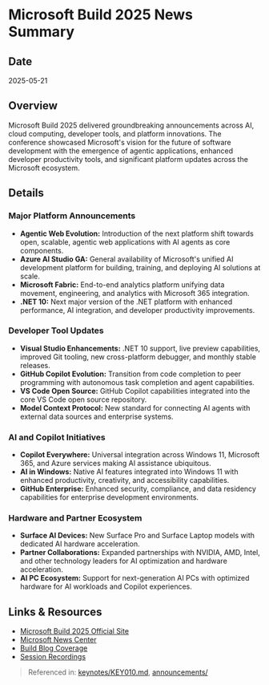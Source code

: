 # Microsoft Build 2025 News Summary

## Date
2025-05-21

## Overview
Microsoft Build 2025 delivered groundbreaking announcements across AI, cloud computing, developer tools, and platform innovations. The conference showcased Microsoft's vision for the future of software development with the emergence of agentic applications, enhanced developer productivity tools, and significant platform updates across the Microsoft ecosystem.

## Details

### Major Platform Announcements
- **Agentic Web Evolution:** Introduction of the next platform shift towards open, scalable, agentic web applications with AI agents as core components.
- **Azure AI Studio GA:** General availability of Microsoft's unified AI development platform for building, training, and deploying AI solutions at scale.
- **Microsoft Fabric:** End-to-end analytics platform unifying data movement, engineering, and analytics with Microsoft 365 integration.
- **.NET 10:** Next major version of the .NET platform with enhanced performance, AI integration, and developer productivity improvements.

### Developer Tool Updates
- **Visual Studio Enhancements:** .NET 10 support, live preview capabilities, improved Git tooling, new cross-platform debugger, and monthly stable releases.
- **GitHub Copilot Evolution:** Transition from code completion to peer programming with autonomous task completion and agent capabilities.
- **VS Code Open Source:** GitHub Copilot capabilities integrated into the core VS Code open source repository.
- **Model Context Protocol:** New standard for connecting AI agents with external data sources and enterprise systems.

### AI and Copilot Initiatives
- **Copilot Everywhere:** Universal integration across Windows 11, Microsoft 365, and Azure services making AI assistance ubiquitous.
- **AI in Windows:** Native AI features integrated into Windows 11 with enhanced productivity, creativity, and accessibility capabilities.
- **GitHub Enterprise:** Enhanced security, compliance, and data residency capabilities for enterprise development environments.

### Hardware and Partner Ecosystem
- **Surface AI Devices:** New Surface Pro and Surface Laptop models with dedicated AI hardware acceleration.
- **Partner Collaborations:** Expanded partnerships with NVIDIA, AMD, Intel, and other technology leaders for AI optimization and hardware acceleration.
- **AI PC Ecosystem:** Support for next-generation AI PCs with optimized hardware for AI workloads and Copilot experiences.

## Links & Resources
- [Microsoft Build 2025 Official Site](https://build.microsoft.com/)
- [Microsoft News Center](https://news.microsoft.com/build2025/)
- [Build Blog Coverage](https://techcommunity.microsoft.com/t5/microsoft-build-blog/bg-p/MicrosoftBuildBlog)
- [Session Recordings](https://build.microsoft.com/en-US/sessions)

> Referenced in: [keynotes/KEY010.md](../keynotes/KEY010/KEY010-transcript-based-report.md), [announcements/](../announcements/)